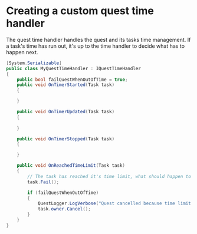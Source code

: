 # Creating a custom quest time handler

The quest time handler handles the quest and its tasks time management. If a task's time has run out, it's up to the time handler to decide what has to happen next.

```csharp
[System.Serializable]
public class MyQuestTimeHandler : IQuestTimeHandler
{
	public bool failQuestWhenOutOfTime = true;
	public void OnTimerStarted(Task task)
	{

	}

	public void OnTimerUpdated(Task task)
	{
		
	}

	public void OnTimerStopped(Task task)
	{

	}

	public void OnReachedTimeLimit(Task task)
	{
		// The task has reached it's time limit, what should happen to the quest?
		task.Fail();

		if (failQuestWhenOutOfTime)
		{
			QuestLogger.LogVerbose("Quest cancelled because time limit was reached on required task (" + task.key + ").");
			task.owner.Cancel();
		}
	}
}
```